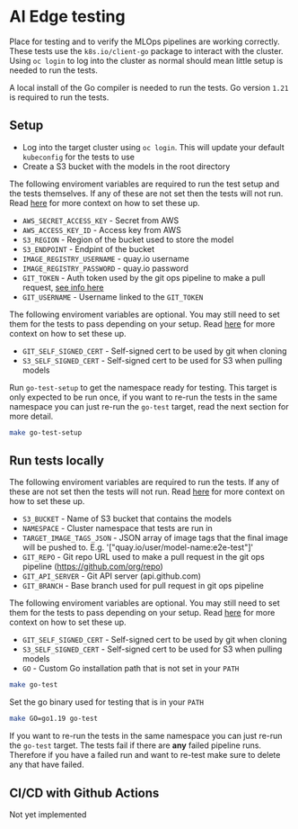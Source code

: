 # AI Edge testing

Place for testing and to verify the MLOps pipelines are working correctly. These tests use the `k8s.io/client-go` package to interact with the cluster. Using `oc login` to log into the cluster as normal should mean little setup is needed to run the tests.

A local install of the Go compiler is needed to run the tests. Go version `1.21` is required to run the tests.

## Setup
- Log into the target cluster using `oc login`. This will update your default `kubeconfig` for the tests to use
- Create a S3 bucket with the models in the root directory

The following enviroment variables are required to run the test setup and the tests themselves. If any of these are not set then the tests will not run. Read [here](../../pipelines/README.md#ai-edge-end-to-end-pipeline) for more context on how to set these up.

- `AWS_SECRET_ACCESS_KEY` - Secret from AWS
- `AWS_ACCESS_KEY_ID` - Access key from AWS
- `S3_REGION` - Region of the bucket used to store the model
- `S3_ENDPOINT` - Endpint of the bucket
- `IMAGE_REGISTRY_USERNAME` - quay.io username
- `IMAGE_REGISTRY_PASSWORD` - quay.io password
- `GIT_TOKEN` - Auth token used by the git ops pipeline to make a pull request, [see info here](../../pipelines/README.md#git-repository-and-credentials)
- `GIT_USERNAME` - Username linked to the `GIT_TOKEN`

The following enviroment variables are optional. You may still need to set them for the tests to pass depending on your setup. Read [here](../../pipelines/README.md#ai-edge-end-to-end-pipeline) for more context on how to set these up.

- `GIT_SELF_SIGNED_CERT` - Self-signed cert to be used by git when cloning
- `S3_SELF_SIGNED_CERT` - Self-signed cert to be used for S3 when pulling models

Run `go-test-setup` to get the namespace ready for testing. This target is only expected to be run once, if you want to re-run the tests in the same namespace you can just re-run the `go-test` target, read the next section for more detail.

```bash
make go-test-setup
```

## Run tests locally

The following enviroment variables are required to run the tests. If any of these are not set then the tests will not run. Read [here](../../pipelines/README.md#ai-edge-end-to-end-pipeline) for more context on how to set these up.

- `S3_BUCKET` - Name of S3 bucket that contains the models
- `NAMESPACE` - Cluster namespace that tests are run in
- `TARGET_IMAGE_TAGS_JSON` - JSON array of image tags that the final image will be pushed to. E.g. '["quay.io/user/model-name:e2e-test"]'
- `GIT_REPO` - Git repo URL used to make a pull request in the git ops pipeline (https://github.com/org/repo)
- `GIT_API_SERVER` - Git API server (api.github.com)
- `GIT_BRANCH` - Base branch used for pull request in git ops pipeline

The following enviroment variables are optional. You may still need to set them for the tests to pass depending on your setup. Read [here](../../pipelines/README.md#ai-edge-end-to-end-pipeline) for more context on how to set these up.

- `GIT_SELF_SIGNED_CERT` - Self-signed cert to be used by git when cloning
- `S3_SELF_SIGNED_CERT` - Self-signed cert to be used for S3 when pulling models
- `GO` - Custom Go installation path that is not set in your `PATH`

```bash
make go-test
```
Set the go binary used for testing that is in your `PATH`
```bash
make GO=go1.19 go-test
```

If you want to re-run the tests in the same namespace you can just re-run the `go-test` target. The tests fail if there are **any** failed pipeline runs. Therefore if you have a failed run and want to re-test make sure to delete any that have failed.

## CI/CD with Github Actions
Not yet implemented
